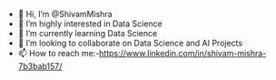 - 👋 Hi, I’m @ShivamMishra
- 👀 I’m highly interested in Data Science
- 🌱 I’m currently learning Data Science
- 💞️ I’m looking to collaborate on Data Science and AI Projects
- 📫 How to reach me:-https://www.linkedin.com/in/shivam-mishra-7b3bab157/

<!---
ShivamMishra-codes/ShivamMishra-codes is a ✨ special ✨ repository because its `README.md` (this file) appears on your GitHub profile.
You can click the Preview link to take a look at your changes.
--->
